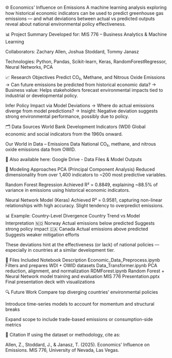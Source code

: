 🌐 Economics' Influence on Emissions
A machine learning analysis exploring how historical economic indicators can be used to predict greenhouse gas emissions — and what deviations between actual vs predicted outputs reveal about national environmental policy effectiveness.

📊 Project Summary
Developed for: MIS 776 – Business Analytics & Machine Learning

Collaborators: Zachary Allen, Joshua Stoddard, Tommy Janasz

Technologies: Python, Pandas, Scikit-learn, Keras, RandomForestRegressor, Neural Networks, PCA

📈 Research Objectives
Predict CO₂, Methane, and Nitrous Oxide Emissions
→ Can future emissions be predicted from historical economic data?
→ Business value: Helps stakeholders forecast environmental impacts tied to industrial or developmental policy.

Infer Policy Impact via Model Deviations
→ Where do actual emissions diverge from model predictions?
→ Insight: Negative deviation suggests strong environmental performance, possibly due to policy.

🗂️ Data Sources
World Bank Development Indicators (WDI)
Global economic and social indicators from the 1960s onward.

Our World in Data – Emissions Data
National CO₂, methane, and nitrous oxide emissions data from OWID.

🔗 Also available here: Google Drive - Data Files & Model Outputs

🧠 Modeling Approaches
PCA (Principal Component Analysis)
Reduced dimensionality from over 1,400 indicators to ~200 most predictive variables.

Random Forest Regression
Achieved R² = 0.8849, explaining ~88.5% of variance in emissions using historical economic indicators.

Neural Network Model (Keras)
Achieved R² = 0.9581, capturing non-linear relationships with high accuracy. Slight tendency to overpredict emissions.

📊 Example: Country-Level Divergence
Country	Trend vs Model	Interpretation
🇳🇴 Norway	Actual emissions below predicted	Suggests strong policy impact
🇨🇦 Canada	Actual emissions above predicted	Suggests weaker mitigation efforts

These deviations hint at the effectiveness (or lack) of national policies — especially in countries at a similar development tier.

📎 Files Included
Notebook	Description
Economic_Data_Preprocess.ipynb	Filters and prepares WDI + OWID datasets
Data_Transformer.ipynb	PCA reduction, alignment, and normalization
RDMForest.ipynb	Random Forest + Neural Network model training and evaluation
MIS 776 Presentation.pptx	Final presentation deck with visualizations

🔍 Future Work
Compare top diverging countries’ environmental policies

Introduce time-series models to account for momentum and structural breaks

Expand scope to include trade-based emissions or consumption-side metrics

🧾 Citation
If using the dataset or methodology, cite as:

Allen, Z., Stoddard, J., & Janasz, T. (2025). Economics' Influence on Emissions. MIS 776, University of Nevada, Las Vegas.
